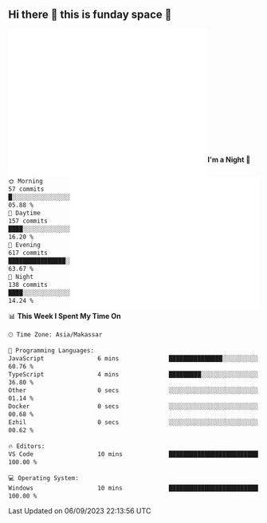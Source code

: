## Hi there 👋 this is funday space 🚀

<img align="left" width="400" alt="🌞" src="https://raw.githubusercontent.com/fhasnur/fhasnur/master/general.svg?token=ATQS65TR7ETTG5RLJUDIDBLBN34HE">
<img align="right" width="380" alt="🌞" src="https://raw.githubusercontent.com/fhasnur/fhasnur/master/statistics.svg?token=ATQS65TR7ETTG5RLJUDIDBLBN34HE">

<br><br><br><br><br><br><br><br><br><br><br><br><br><br>

<!--START_SECTION:waka-->
**I'm a Night 🦉** 

```text
🌞 Morning                57 commits          █░░░░░░░░░░░░░░░░░░░░░░░░   05.88 % 
🌆 Daytime                157 commits         ████░░░░░░░░░░░░░░░░░░░░░   16.20 % 
🌃 Evening                617 commits         ████████████████░░░░░░░░░   63.67 % 
🌙 Night                  138 commits         ████░░░░░░░░░░░░░░░░░░░░░   14.24 % 
```


📊 **This Week I Spent My Time On** 

```text
🕑︎ Time Zone: Asia/Makassar

💬 Programming Languages: 
JavaScript               6 mins              ███████████████░░░░░░░░░░   60.76 % 
TypeScript               4 mins              █████████░░░░░░░░░░░░░░░░   36.80 % 
Other                    0 secs              ░░░░░░░░░░░░░░░░░░░░░░░░░   01.14 % 
Docker                   0 secs              ░░░░░░░░░░░░░░░░░░░░░░░░░   00.68 % 
Ezhil                    0 secs              ░░░░░░░░░░░░░░░░░░░░░░░░░   00.62 % 

🔥 Editors: 
VS Code                  10 mins             █████████████████████████   100.00 % 

💻 Operating System: 
Windows                  10 mins             █████████████████████████   100.00 % 
```


 Last Updated on 06/09/2023 22:13:56 UTC
<!--END_SECTION:waka-->
